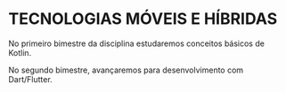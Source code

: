 # TECNOLOGIAS MÓVEIS E HÍBRIDAS

No primeiro bimestre da disciplina estudaremos conceitos básicos de Kotlin. 

No segundo bimestre, avançaremos para desenvolvimento com Dart/Flutter.



